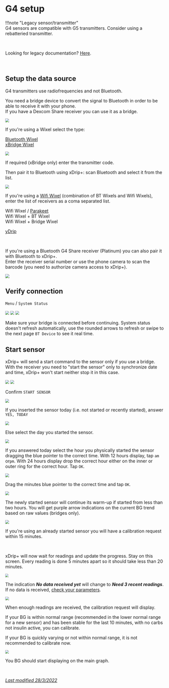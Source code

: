 # G4 setup

!!!note  "Legacy sensor/transmitter"  
    G4 sensors are compatible with G5 transmitters. Consider using a rebatteried transmitter.

</br>

Looking for legacy documentation? [Here](https://nightscout-user-guide.readthedocs.io/en/latest/docs/grundlagen/xdrip.html).

</br>

## Setup the data source

G4 transmitters use radiofrequencies and not Bluetooth.

You need a bridge device to convert the signal to Bluetooth in order to be able to receive it with your phone.  
If you have a Dexcom Share receiver you can use it as a bridge.

<img src="../images/Install43.png" style="zoom:75%;" />

If you're using a Wixel select the type:

[Bluetooth Wixel](https://github.com/StephenBlackWasAlreadyTaken/xDrip/wiki/xDrip-Wireless-Bridge)  
[xBridge Wixel](https://github.com/jstevensog/wixel-sdk/blob/master/apps/xBridge2/xBridge2.pdf)  

<img src="../images/Install44.png" style="zoom:75%;" />

If required (xBridge only) enter the transmitter code.

Then pair it to Bluetooth using xDrip+: scan Bluetooth and select it from the list.

<img src="../../images/M-BTscan.png" style="zoom:75%;" />

</br>

If you're using a [Wifi Wixel](https://github.com/jamorham/python-usb-wixel-xdrip) (combination of BT Wixels and Wifi Wixels), enter the list of receivers as a coma separated list.

Wifi Wixel / [Parakeet](https://jamorham.github.io/#xdrip-plus)  
Wifi Wixel + BT Wixel  
Wifi Wixel + Bridge Wixel  

[yDrip](https://github.com/Cagier/wixel-yDrip)  

</br>

If you're using a Bluetooth G4 Share receiver (Platinum) you can also pair it with Bluetooth to xDrip+.  
Enter the receiver serial number or use the phone camera to scan the barcode (you need to authorize camera access to xDrip+).

<img src="../images/M-BTscanG4R.png" style="zoom:80%;" />

<br>

## Verify connection

`Menu` / `System Status`

<img src="../../images/hamburger_menu.png" style="zoom:75%;" />

<img src="../../images/M-SS.png" style="zoom:75%;" />

<img src="../images/M-SS-G4.png" style="zoom:78%;" />

Make sure your bridge is connected before continuing. System status doesn't refresh automatically, use the rounded arrows to refresh or swipe to the next page `BT Device` to see it real time.

## Start sensor

xDrip+ will send a start command to the sensor only if you use a bridge. With the receiver you need to "start the sensor" only to synchronize date and time, xDrip+ won't start neither stop it in this case.

<img src="../../images/hamburger_menu.png" style="zoom:75%;" />

<img src="../images/M-StaS.png" style="zoom:75%;" />

Confirm `START SENSOR`

<img src="../images/M-StaSC.png" style="zoom:75%;" />

If you inserted the sensor today (i.e. not started or recently started), answer `YES, TODAY`

<img src="../images/M-StaSToday.png" style="zoom:75%;" />

Else select the day you started the sensor.

<img src="../images/M-StaSDate.png" style="zoom:75%;" />

If you answered today select the hour you physically started the sensor dragging the blue pointer to the correct time. With 12 hours display, tap `am` or`pm`. With 24 hours display drop the correct hour either on the inner or outer ring for the correct hour. Tap `OK`.

<img src="../images/M-StaSHour.png" style="zoom:75%;" />

Drag the minutes blue pointer to the correct time and tap `OK`.

<img src="../images/M-StaSMin.png" style="zoom:75%;" />

The newly started sensor will continue its warm-up if started from less than two hours. You will get purple arrow indications on the current BG trend based on raw values (bridges only).

<img src="../images/PurpleArrowG.png" style="zoom:75%;" />

If you're using an already started sensor you will have a calibration request within 15 minutes.

</br>

xDrip+ will now wait for readings and update the progress. Stay on this screen. Every reading is done 5 minutes apart so it should take less than 20 minutes.

<img src="../images/M-SS-InitialR.png" style="zoom:65%;" />

The indication ***No data received yet*** will change to ***Need 3 recent readings***. If no data is received, [check your parameters](../../install/libreBT/#bridge-settings).

<img src="../images/M-SS-InitialR2.png" style="zoom:72%;" />

When enough readings are received, the calibration request will display.

If your BG is within normal range (recommended in the lower normal range for a new sensor) and has been stable for the last 10 minutes, with no carbs not insulin active, you can calibrate.

If your BG is quickly varying or not within normal range, it is not recommended to calibrate now. 

<img src="../images/M-SS-Calibrate.png" style="zoom:70%;" />

You BG should start displaying on the main graph.

</br>

[*Last modified 28/3/2022*](https://github.com/NightscoutFoundation/xDrip/releases/tag/2022.03.27)

